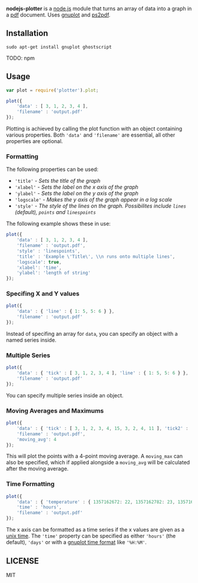 **nodejs-plotter** is a [node.js](http://nodejs.org/) module that turns an array of data into a graph in a [pdf](http://www.adobe.com/products/acrobat/adobepdf.html) document. Uses [gnuplot](http://www.gnuplot.info/) and [ps2pdf](http://pages.cs.wisc.edu/~ghost/doc/AFPL/6.50/Ps2pdf.htm).

## Installation ##

```
sudo apt-get install gnuplot ghostscript
```

TODO: npm

## Usage ##

```javascript
var plot = require('plotter').plot;

plot({
	'data' : [ 3, 1, 2, 3, 4 ],
	'filename' : 'output.pdf'
});
```

Plotting is achieved by calling the plot function with an object containing various properties. Both `'data'` and `'filename'` are essential, all other properties are optional.

### Formatting ###

The following properties can be used:
* `'title'` - _Sets the title of the graph_
* `'xlabel'` - _Sets the label on the x axis of the graph_
* `'ylabel'` - _Sets the label on the y axis of the graph_
* `'logscale'` - _Makes the y axis of the graph appear in a log scale_
* `'style'` - _The style of the lines on the graph. Possibilites include `lines` (default), `points` and `linespoints`_

The following example shows these in use:

```javascript
plot({	
	'data' : [ 3, 1, 2, 3, 4 ],
	'filename' : 'output.pdf',
	'style'	: 'linespoints',
	'title' : 'Example \'Title\', \\n runs onto multiple lines',
	'logscale': true,
	'xlabel': 'time',
	'ylabel': 'length of string'
});
```

### Specifing X and Y values ###

```javascript
plot({
	'data' : { 'line' : { 1: 5, 5: 6 } },
	'filename' : 'output.pdf'
});
```

Instead of specifing an array for `data`, you can specify an object with a named series inside.

### Multiple Series ###

```javascript
plot({
	'data' : { 'tick' : [ 3, 1, 2, 3, 4 ], 'line' : { 1: 5, 5: 6 } },
	'filename' : 'output.pdf'
});
```

You can specify multiple series inside an object.

### Moving Averages and Maximums ###

```javascript
plot({
	'data' : { 'tick' : [ 3, 1, 2, 3, 4, 15, 3, 2, 4, 11 ], 'tick2' : [ 3, 10, 2, 30, 4, 15, 3, 20, 4, 11 ] },
	'filename' : 'output.pdf',
	'moving_avg': 4
});
```

This will plot the points with a 4-point moving average. A `moving_max` can also be specified, which if applied alongside a `moving_avg` will be calculated after the moving average.

### Time Formatting ###

```javascript
plot({
	'data' : { 'temperature' : { 1357162672: 22, 1357162782: 23, 1357162892: 24 } },
	'time' : 'hours',
	'filename' : 'output.pdf'
});
```

The x axis can be formatted as a time series if the x values are given as a [unix time](http://en.wikipedia.org/wiki/Unix_time). The `'time'` property can be specified as either `'hours'` (the default), `'days'` or with a [gnuplot time format](http://gnuplot.sourceforge.net/docs_4.2/node274.html) like `'%H:%M'`.

## LICENSE ###

MIT
